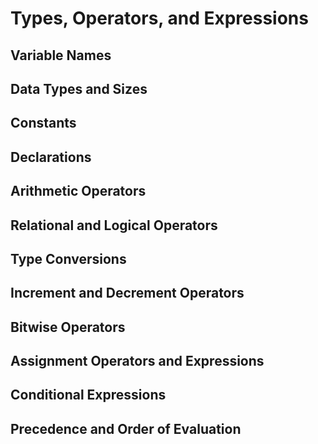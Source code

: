 # Types, Operators, and Expressions


## Variable Names

## Data Types and Sizes

## Constants

## Declarations

## Arithmetic Operators

## Relational and Logical Operators

## Type Conversions

## Increment and Decrement Operators

## Bitwise Operators

## Assignment Operators and Expressions

## Conditional Expressions

## Precedence and Order of Evaluation
